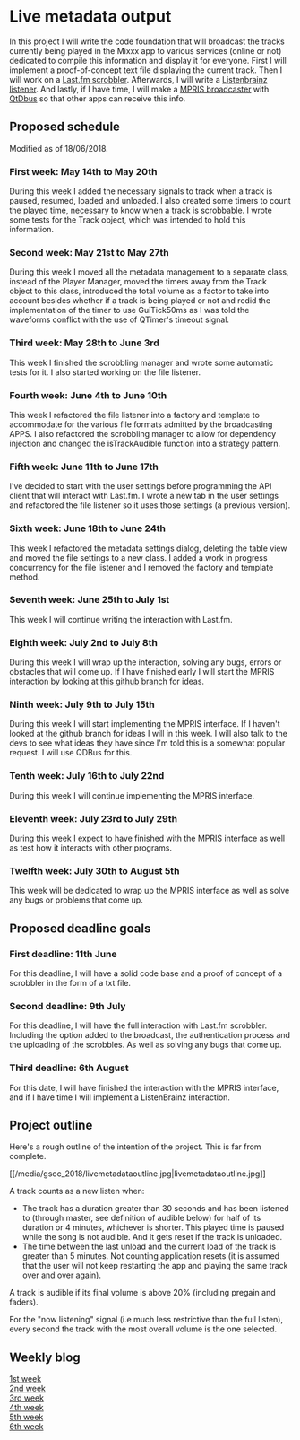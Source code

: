 # Live metadata output

In this project I will write the code foundation that will broadcast the
tracks currently being played in the Mixxx app to various services
(online or not) dedicated to compile this information and display it for
everyone. First I will implement a proof-of-concept text file displaying
the current track. Then I will work on a [Last.fm
scrobbler](https://www.last.fm/home). Afterwards, I will write a
[Listenbrainz listener](https://listenbrainz.org/). And lastly, if I
have time, I will make a [MPRIS
broadcaster](https://specifications.freedesktop.org/mpris-spec/latest/)
with [QtDbus](http://doc.qt.io/qt-5/qtdbus-index.html) so that other
apps can receive this info.

## Proposed schedule

Modified as of 18/06/2018.

### First week: May 14th to May 20th

During this week I added the necessary signals to track when a track is
paused, resumed, loaded and unloaded. I also created some timers to
count the played time, necessary to know when a track is scrobbable. I
wrote some tests for the Track object, which was intended to hold this
information.

### Second week: May 21st to May 27th

During this week I moved all the metadata management to a separate
class, instead of the Player Manager, moved the timers away from the
Track object to this class, introduced the total volume as a factor to
take into account besides whether if a track is being played or not and
redid the implementation of the timer to use GuiTick50ms as I was told
the waveforms conflict with the use of QTimer's timeout signal.

### Third week: May 28th to June 3rd

This week I finished the scrobbling manager and wrote some automatic
tests for it. I also started working on the file listener.

### Fourth week: June 4th to June 10th

This week I refactored the file listener into a factory and template to
accommodate for the various file formats admitted by the broadcasting
APPS. I also refactored the scrobbling manager to allow for dependency
injection and changed the isTrackAudible function into a strategy
pattern.

### Fifth week: June 11th to June 17th

I've decided to start with the user settings before programming the API
client that will interact with Last.fm. I wrote a new tab in the user
settings and refactored the file listener so it uses those settings (a
previous version).

### Sixth week: June 18th to June 24th

This week I refactored the metadata settings dialog, deleting the table
view and moved the file settings to a new class. I added a work in
progress concurrency for the file listener and I removed the factory and
template method.

### Seventh week: June 25th to July 1st

This week I will continue writing the interaction with Last.fm.

### Eighth week: July 2nd to July 8th

During this week I will wrap up the interaction, solving any bugs,
errors or obstacles that will come up. If I have finished early I will
start the MPRIS interaction by looking at [this github
branch](https://github.com/daschuer/mixxx/tree/mpris) for ideas.

### Ninth week: July 9th to July 15th

During this week I will start implementing the MPRIS interface. If I
haven't looked at the github branch for ideas I will in this week. I
will also talk to the devs to see what ideas they have since I'm told
this is a somewhat popular request. I will use QDBus for this.

### Tenth week: July 16th to July 22nd

During this week I will continue implementing the MPRIS interface.

### Eleventh week: July 23rd to July 29th

During this week I expect to have finished with the MPRIS interface as
well as test how it interacts with other programs.

### Twelfth week: July 30th to August 5th

This week will be dedicated to wrap up the MPRIS interface as well as
solve any bugs or problems that come up.

## Proposed deadline goals

### First deadline: 11th June

For this deadline, I will have a solid code base and a proof of concept
of a scrobbler in the form of a txt file.

### Second deadline: 9th July

For this deadline, I will have the full interaction with Last.fm
scrobbler. Including the option added to the broadcast, the
authentication process and the uploading of the scrobbles. As well as
solving any bugs that come up.

### Third deadline: 6th August

For this date, I will have finished the interaction with the MPRIS
interface, and if I have time I will implement a ListenBrainz
interaction.

## Project outline

Here's a rough outline of the intention of the project. This is far from
complete.

[[/media/gsoc_2018/livemetadataoutline.jpg|livemetadataoutline.jpg]]

A track counts as a new listen when:

  - The track has a duration greater than 30 seconds and has been
    listened to (through master, see definition of audible below) for
    half of its duration or 4 minutes, whichever is shorter. This played
    time is paused while the song is not audible. And it gets reset if
    the track is unloaded.
  - The time between the last unload and the current load of the track
    is greater than 5 minutes. Not counting application resets (it is
    assumed that the user will not keep restarting the app and playing
    the same track over and over again).

A track is audible if its final volume is above 20% (including pregain
and faders).

For the "now listening" signal (i.e much less restrictive than the full
listen), every second the track with the most overall volume is the one
selected.

## Weekly blog

[1st
week](http://lkese3ker.blogspot.com.es/2018/05/week-1-14th-may-20th-may.html)  
[2nd
week](http://lkese3ker.blogspot.com/2018/05/week-2-21st-may-27th-may.html)  
[3rd
week](http://lkese3ker.blogspot.com/2018/06/week-3-28th-may-3rd-june.html)  
[4th
week](http://lkese3ker.blogspot.com/2018/06/week-4-4th-june-10th-june.html)  
[5th
week](https://lkese3ker.blogspot.com/2018/06/week-5-11th-june-17th-june.html)  
[6th
week](http://lkese3ker.blogspot.com/2018/06/week-6-june-18th-to-june-24th.html)
